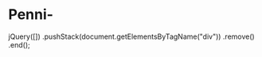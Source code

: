 Penni-
======
jQuery([])
  .pushStack(document.getElementsByTagName("div"))
    .remove()
  .end();
